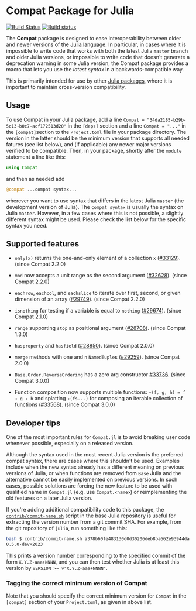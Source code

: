 # Compat Package for Julia

[![Build Status](https://travis-ci.org/JuliaLang/Compat.jl.svg?branch=master)](https://travis-ci.org/JuliaLang/Compat.jl)
[![Build status](https://ci.appveyor.com/api/projects/status/github/JuliaLang/Compat.jl?branch=master)](https://ci.appveyor.com/project/quinnj/compat-jl/branch/master)

The **Compat** package is designed to ease interoperability between
older and newer versions of the [Julia
language](http://julialang.org/).  In particular, in cases where it is
impossible to write code that works with both the latest Julia
`master` branch and older Julia versions, or impossible to write code
that doesn't generate a deprecation warning in some Julia version, the
Compat package provides a macro that lets you use the *latest syntax*
in a backwards-compatible way.

This is primarily intended for use by other [Julia
packages](https://julialang.github.io/Pkg.jl/v1/creating-packages/), where
it is important to maintain cross-version compatibility.

## Usage

To use Compat in your Julia package, add a line
`Compat = "34da2185-b29b-5c13-b0c7-acf172513d20"` in the `[deps]` section
and a line `Compat = "..."` in the `[compat]`section to the `Project.toml` file
in your package directory. The version in the latter should be the minimum
version that supports all needed fatures (see list below), and (if applicable)
any newer major versions verified to be compatible. Then, in your package,
shortly after the `module` statement a line like this:

```julia
using Compat
```

and then as needed add

```julia
@compat ...compat syntax...
```

wherever you want to use syntax that differs in the latest Julia
`master` (the development version of Julia). The `compat syntax` is usually
the syntax on Julia `master`. However, in a few cases where this is not possible,
a slightly different syntax might be used.
Please check the list below for the specific syntax you need.

## Supported features

* `only(x)` returns the one-and-only element of a collection `x` ([#33129]). (since Compat 2.2.0)

* `mod` now accepts a unit range as the second argument ([#32628]). (since Compat 2.2.0)

* `eachrow`, `eachcol`, and `eachslice` to iterate over first, second, or given dimension
  of an array ([#29749]). (since Compat 2.2.0)

* `isnothing` for testing if a variable is equal to `nothing` ([#29674]).  (since Compat 2.1.0)

* `range` supporting `stop` as positional argument ([#28708]). (since Compat 1.3.0)

* `hasproperty` and `hasfield` ([#28850]).  (since Compat 2.0.0)

* `merge` methods with one and `n` `NamedTuple`s ([#29259]). (since Compat 2.0.0)

* `Base.Order.ReverseOrdering` has a zero arg constructor [#33736]. (since Compat 3.0.0)

* Function composition now supports multiple functions: `∘(f, g, h) = f ∘ g ∘ h`
  and splatting `∘(fs...)` for composing an iterable collection of functions ([#33568]).  (since Compat 3.0.0)

## Developer tips

One of the most important rules for `Compat.jl` is to avoid breaking user code
whenever possible, especially on a released version.

Although the syntax used in the most recent Julia version
is the preferred compat syntax, there are cases where this shouldn't be used.
Examples include when the new syntax already has a different meaning
on previous versions of Julia, or when functions are removed from `Base`
Julia and the alternative cannot be easily implemented on previous versions.
In such cases, possible solutions are forcing the new feature to be used with
qualified name in `Compat.jl` (e.g. use `Compat.<name>`) or
reimplementing the old features on a later Julia version.

If you're adding additional compatibility code to this package, the [`contrib/commit-name.sh`](https://github.com/JuliaLang/julia/blob/master/contrib/commit-name.sh) script in the base Julia repository is useful for extracting the version number from a git commit SHA. For example, from the git repository of `julia`, run something like this:

```sh
bash $ contrib/commit-name.sh a378b60fe483130d0d30206deb8ba662e93944da
0.5.0-dev+2023
```

This prints a version number corresponding to the specified commit of the form
`X.Y.Z-aaa+NNNN`, and you can then test whether Julia
is at least this version by `VERSION >= v"X.Y.Z-aaa+NNNN"`.

### Tagging the correct minimum version of Compat

Note that you should specify the correct minimum version for `Compat` in the
`[compat]` section of your `Project.toml`, as given in above list.

[#28708]: https://github.com/JuliaLang/julia/issues/28708
[#28850]: https://github.com/JuliaLang/julia/issues/28850
[#29259]: https://github.com/JuliaLang/julia/issues/29259
[#29674]: https://github.com/JuliaLang/julia/issues/29674
[#29749]: https://github.com/JuliaLang/julia/issues/29749
[#32628]: https://github.com/JuliaLang/julia/issues/32628
[#33129]: https://github.com/JuliaLang/julia/issues/33129
[#33568]: https://github.com/JuliaLang/julia/pull/33568
[#33736]: http://github.com/JuliaLang/julia/pull/33736
